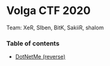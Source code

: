 # Volga CTF 2020

Team: XeR, SIben, BitK, SakiiR, shalom

### Table of contents

* [DotNetMe (reverse)](dotnetme)
